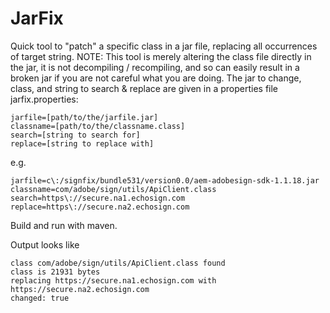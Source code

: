 # JarFix

Quick tool to "patch" a specific class in a jar file, replacing all occurrences of target string. NOTE: This tool is merely altering the class file directly in the jar, it is not decompiling / recompiling, and so can easily result in a broken jar if you are not careful what you are doing.
The jar to change, class, and string to search & replace are given in a properties file jarfix.properties:

~~~~
jarfile=[path/to/the/jarfile.jar]
classname=[path/to/the/classname.class]
search=[string to search for]
replace=[string to replace with]
~~~~

e.g.
~~~~
jarfile=c\:/signfix/bundle531/version0.0/aem-adobesign-sdk-1.1.18.jar
classname=com/adobe/sign/utils/ApiClient.class
search=https\://secure.na1.echosign.com
replace=https\://secure.na2.echosign.com
~~~~

Build and run with maven.

Output looks like

~~~~~
class com/adobe/sign/utils/ApiClient.class found
class is 21931 bytes
replacing https://secure.na1.echosign.com with https://secure.na2.echosign.com
changed: true
~~~~~
